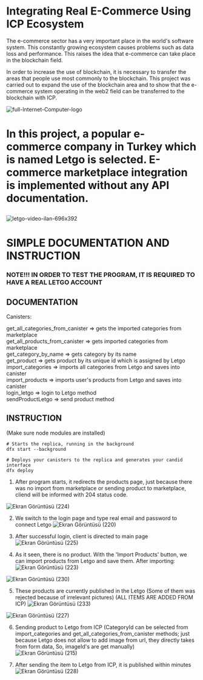 # Integrating Real E-Commerce Using ICP Ecosystem


The e-commerce sector has a very important place in the world's software system. This constantly growing ecosystem causes problems such as data loss and performance. This raises the idea that e-commerce can take place in the blockchain field.

In order to increase the use of blockchain, it is necessary to transfer the areas that people use most commonly to the blockchain. This project was carried out to expand the use of the blockchain area and to show that the e-commerce system operating in the web2 field can be transferred to the blockchain with ICP.

![full-Internet-Computer-logo](https://github.com/furkancetinalp/Integrating-Real-E-Commerce-Using-ICP-Ecosystem/assets/99509540/5be71aea-2f90-4f6b-a4a6-8333879ebdbd)


<h1>
  
In this project, a popular e-commerce company in Turkey which is named Letgo is selected. E-commerce marketplace integration is implemented without any API documentation.
</h1>

![letgo-video-ilan-696x392](https://github.com/furkancetinalp/Integrating-Real-E-Commerce-Using-ICP-Ecosystem/assets/99509540/86eb81ca-32c0-4d6c-8676-cfe060fe46f4)


<h1>SIMPLE DOCUMENTATION AND INSTRUCTION</h1>

<h3> NOTE!!! IN ORDER TO TEST THE PROGRAM, IT IS REQUIRED TO HAVE A REAL LETGO ACCOUNT </h3>
<H2>DOCUMENTATION</H2>

Canisters:


get_all_categories_from_canister => gets the imported categories from marketplace
<br/>
get_all_products_from_canister => gets imported categories from marketplace
<br/>
get_category_by_name  => gets category by its name
<br/>
get_product => gets product by its unique id which is assigned by Letgo
<br/>
import_categories => imports all categories from Letgo and saves into canister
<br/>
import_products => imports user's products from Letgo and saves into canister
<br/>
login_letgo => login to Letgo method
<br/>
sendProductLetgo => send product method



<H2>INSTRUCTION</H2>
(Make sure node modules are installed)

```
# Starts the replica, running in the background
dfx start --background

# Deploys your canisters to the replica and generates your candid interface
dfx deploy
```

1) After program starts, it redirects the products page, just because there was no import from marketplace or sending product to marketplace,
cliend will be informed with 204 status code. 

![Ekran Görüntüsü (224)](https://github.com/furkancetinalp/Integrating-Real-E-Commerce-Using-ICP-Ecosystem/assets/99509540/ad8a427c-c1d9-4c36-a480-943a04bba3d7)

2) We switch to the login page and type real email and password to connect Letgo
![Ekran Görüntüsü (220)](https://github.com/furkancetinalp/Integrating-Real-E-Commerce-Using-ICP-Ecosystem/assets/99509540/6dbddfc1-18e0-47eb-9b76-27ddc7e00cfb)

3) After successful login, client is directed to main page
![Ekran Görüntüsü (225)](https://github.com/furkancetinalp/Integrating-Real-E-Commerce-Using-ICP-Ecosystem/assets/99509540/a73410c0-7075-4559-b902-4da8c59741cb)

4) As it seen, there is no product. With the 'Import Products' button, we can import products from Letgo and save them. After importing:
![Ekran Görüntüsü (223)](https://github.com/furkancetinalp/Integrating-Real-E-Commerce-Using-ICP-Ecosystem/assets/99509540/9143e311-9c02-449e-a4d5-1008b1c91854)

![Ekran Görüntüsü (230)](https://github.com/furkancetinalp/Integrating-Real-E-Commerce-Using-ICP-Ecosystem/assets/99509540/5e0cc4ad-cf88-415a-9338-39b924817929)

5) These products are currently published in the Letgo (Some of them was rejected because of irrelevant pictures) (ALL ITEMS ARE ADDED FROM ICP)
![Ekran Görüntüsü (233)](https://github.com/furkancetinalp/Integrating-Real-E-Commerce-Using-ICP-Ecosystem/assets/99509540/fec0bce2-058c-4573-9f8c-23f9c4fc96af)

![Ekran Görüntüsü (227)](https://github.com/furkancetinalp/Integrating-Real-E-Commerce-Using-ICP-Ecosystem/assets/99509540/f9da3ed6-3e98-4986-afba-c1ddaa9544ae)

6) Sending product to Letgo from ICP (CategoryId can be selected from import_categories and get_all_categories_from_canister methods; just because Letgo does not allow to add image from url, they directly takes from form data, So, imageId's are get manually)
![Ekran Görüntüsü (215)](https://github.com/furkancetinalp/Integrating-Real-E-Commerce-Using-ICP-Ecosystem/assets/99509540/0d5022eb-8843-4393-8fb6-8707edad4a7e)

7) After sending the item to Letgo from ICP, it is published within minutes
![Ekran Görüntüsü (228)](https://github.com/furkancetinalp/Integrating-Real-E-Commerce-Using-ICP-Ecosystem/assets/99509540/8d8b6be5-6178-4e77-a6af-ab7689ab938a)













